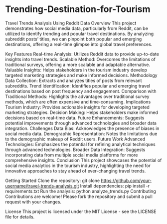 # Trending-Destination-for-Tourism

Travel Trends Analysis Using Reddit Data
Overview
This project demonstrates how social media data, particularly from Reddit, can be utilized to identify trending and popular travel destinations. By analyzing subreddit posts’ titles, we can pinpoint both popular and emerging destinations, offering a real-time glimpse into global travel preferences.

Key Features
Real-time Analysis: Utilizes Reddit data to provide up-to-date insights into travel trends.
Scalable Method: Overcomes the limitations of traditional surveys, offering a more scalable and adaptable alternative.
Valuable Insights: Helps stakeholders in the tourism industry develop targeted marketing strategies and make informed decisions.
Methodology
Data Collection: Extracts and analyzes titles of posts from relevant subreddits.
Trend Identification: Identifies popular and emerging travel destinations based on post frequency and engagement.
Comparison with Traditional Methods: Highlights the advantages over traditional survey methods, which are often expensive and time-consuming.
Implications
Tourism Industry: Provides actionable insights for developing targeted marketing strategies.
Decision Making: Helps stakeholders make informed decisions based on real-time data.
Future Enhancements: Suggests potential improvements through advanced technologies and broader data integration.
Challenges
Data Bias: Acknowledges the presence of biases in social media data.
Demographic Representation: Notes the limitations due to the demographic makeup of Reddit users.
Future Work
Advanced Technologies: Emphasizes the potential for refining analytical techniques through advanced technologies.
Broader Data Integration: Suggests incorporating data from multiple social media platforms for more comprehensive insights.
Conclusion
This project showcases the potential of social media analytics in the tourism industry, highlighting the need for innovative approaches to stay ahead of ever-changing travel trends.

Getting Started
Clone the repository: git clone https://github.com/your-username/travel-trends-analysis.git
Install dependencies: pip install -r requirements.txt
Run the analysis: python analyze_trends.py
Contributing
Contributions are welcome! Please fork the repository and submit a pull request with your changes.

License
This project is licensed under the MIT License - see the LICENSE file for details.
